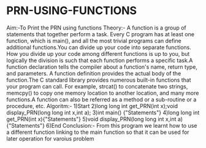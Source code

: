 # PRN-USING-FUNCTIONS
Aim:-To Print the PRN using functions
Theory:-
      A function is a group of statements that together perform a task. Every C program has at least one function, which is main(), and all       the most trivial programs can define additional functions.You can divide up your code into separate functions. How you divide up your       code among different functions is up to you, but logically the division is such that each function performs a specific task.A               function declaration tells the compiler about a function's name, return type, and parameters. A function definition provides the           actual body of the function.The C standard library provides numerous built-in functions that your program can call. For example,           strcat() to concatenate two strings, memcpy() to copy one memory location to another location, and many more functions.A function can       also be referred as a method or a sub-routine or a procedure, etc.
Algoritm:-
          1)Start
          2)long long int get_PRN(int x);void display_PRN(long long int x,int a);
          3)int main() {"Statements"}
          4)long long int get_PRN(int x){"Statements"}
          5)void display_PRN(long long int x,int a){"Statements"}
          6)End
Conclusion:-
          From this program we learnt how to use a different function linking to the main function so that it can be used for later                   operation for varoius problem
